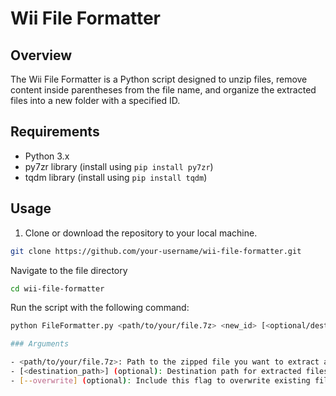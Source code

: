 # Wii File Formatter

## Overview

The Wii File Formatter is a Python script designed to unzip files, remove content inside parentheses from the file name, and organize the extracted files into a new folder with a specified ID.

## Requirements

- Python 3.x
- py7zr library (install using `pip install py7zr`)
- tqdm library (install using `pip install tqdm`)

## Usage

1. Clone or download the repository to your local machine.

```bash
git clone https://github.com/your-username/wii-file-formatter.git
```
Navigate to the file directory
```bash
cd wii-file-formatter
```
Run the script with the following command:
```bash
python FileFormatter.py <path/to/your/file.7z> <new_id> [<optional/destinaiton>] [--overwrite]

### Arguments

- <path/to/your/file.7z>: Path to the zipped file you want to extract and organize.
- [<destination_path>] (optional): Destination path for extracted files (default: "/Volumes/WII/wbfs").
- [--overwrite] (optional): Include this flag to overwrite existing files in the destination folder.

